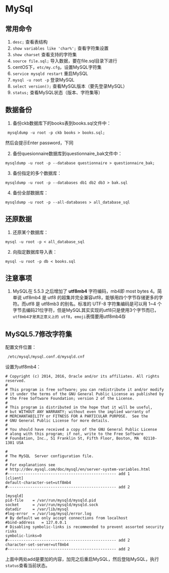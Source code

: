 # MySql

## 常用命令
1. `desc;` 查看表结构
2. `show variables like 'char%';`	查看字符集设置
3. `show charset` 查看支持的字符集
4. `source file.sql;`	导入数据，要在file.sql目录下进行
5. centOS下，`etc/my.cfg`，设置MySQL字符集
6. `service mysqld restart`	重启MySQL
7. `mysql -u root -p`	登录MySQL
8. `select version();`	查看MySQL版本（要先登录MySQL）
9. `status;` 查看MySQL状态（版本、字符集等）

## 数据备份

1. 备份ckb数据库下的books表到books.sql文件中：

```mysql
 mysqldump -u root -p ckb books > books.sql; 
```

然后会提示Enter password，下同

2. 备份quesionnaire数据库到questionnaire_bak文件中：
```mysql
mysqldump -u root -p --database questionnaire > questionnaire_bak;
```

3. 备份指定的多个数据库：
```mysql
mysqldump -u root -p --databases db1 db2 db3 > bak.sql
```
4. 备份全部数据库：
```mysql
mysqldump -u root -p --all-databases > all_database_sql
```

## 还原数据

1. 还原某个数据库：
```mysql
mysql -u root -p < all_database_sql
```
2. 向指定数据库导入表：
```mysql
mysql -u root -p db < books.sql
```

##  注意事项

1. MySQL在 5.5.3 之后增加了 **utf8mb4** 字符编码，mb4即 most bytes 4。简单说 utf8mb4 是 utf8 的超集并完全兼容utf8，能够用四个字节存储更多的字符。而utf8 是 utf8mb3 的别名。标准的 UTF-8 字符集编码是可以用 1~4 个字节去编码21位字符，但是MySQL其实实现的utf8只是使用3个字节而已， `utf8mb4才是真正意义上的 utf8`，`emoji`表情要用utf8mb4存

##  MySQL5.7修改字符集

配置文件位置：

```mysql
 /etc/mysql/mysql.conf.d/mysqld.cnf
```

设置为utf8mb4：

```mysqll
# Copyright (c) 2014, 2016, Oracle and/or its affiliates. All rights reserved.
#
# This program is free software; you can redistribute it and/or modify
# it under the terms of the GNU General Public License as published by
# the Free Software Foundation; version 2 of the License.
#
# This program is distributed in the hope that it will be useful,
# but WITHOUT ANY WARRANTY; without even the implied warranty of
# MERCHANTABILITY or FITNESS FOR A PARTICULAR PURPOSE.  See the
# GNU General Public License for more details.
#
# You should have received a copy of the GNU General Public License
# along with this program; if not, write to the Free Software
# Foundation, Inc., 51 Franklin St, Fifth Floor, Boston, MA  02110-1301 USA

#
# The MySQL  Server configuration file.
#
# For explanations see
# http://dev.mysql.com/doc/mysql/en/server-system-variables.html
#------------------------------------------------ add 1
[client]
default-character-set=utf8mb4
#------------------------------------------------ add 2

[mysqld]
pid-file	= /var/run/mysqld/mysqld.pid
socket		= /var/run/mysqld/mysqld.sock
datadir		= /var/lib/mysql
#log-error	= /var/log/mysql/error.log
# By default we only accept connections from localhost
#bind-address	= 127.0.0.1
# Disabling symbolic-links is recommended to prevent assorted security risks
symbolic-links=0
#------------------------------------------------ add 2
character-set-server=utf8mb4
#------------------------------------------------ add 2
```

上面中两处add是要加的内容，加完之后重启MySQL，然后登陆MySQL，执行`status`查看当前状态。